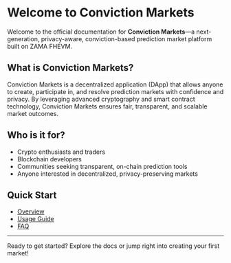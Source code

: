 # Welcome to Conviction Markets

Welcome to the official documentation for **Conviction Markets**—a next-generation, privacy-aware, conviction-based prediction market platform built on ZAMA FHEVM.

## What is Conviction Markets?
Conviction Markets is a decentralized application (DApp) that allows anyone to create, participate in, and resolve prediction markets with confidence and privacy. By leveraging advanced cryptography and smart contract technology, Conviction Markets ensures fair, transparent, and scalable market outcomes.

## Who is it for?
- Crypto enthusiasts and traders
- Blockchain developers
- Communities seeking transparent, on-chain prediction tools
- Anyone interested in decentralized, privacy-preserving markets

## Quick Start
- [Overview](./overview.md)
- [Usage Guide](./usage-guide.md)
- [FAQ](./faq.md)

---

Ready to get started? Explore the docs or jump right into creating your first market! 